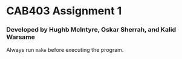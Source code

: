 # CAB403 Assignment 1

### Developed by Hughb McIntyre, Oskar Sherrah, and Kalid Warsame

Always run `make` before executing the program.
